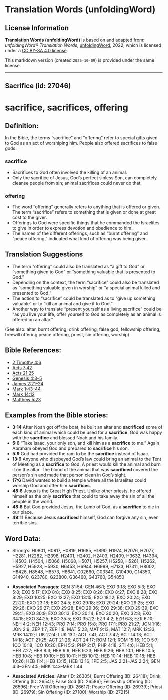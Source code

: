 # Translation Words (unfoldingWord)

## License Information

**Translation Words (unfoldingWord)** is based on and adapted from: _unfoldingWord® Translation Words_, [unfoldingWord](https://unfoldingword.org/utw), 2022, which is licensed under a [CC BY-SA 4.0 license](https://creativecommons.org/licenses/by-sa/4.0/legalcode.en).

This markdown version (created `2025-10-09`) is provided under the same license.



--------------------------------

## Sacrifice (id: 27046)

sacrifice, sacrifices, offering
===============================

Definition:
-----------

In the Bible, the terms “sacrifice” and “offering” refer to special gifts given to God as an act of worshiping him. People also offered sacrifices to false gods.

### sacrifice

* Sacrifices to God often involved the killing of an animal.
* Only the sacrifice of Jesus, God’s perfect sinless Son, can completely cleanse people from sin; animal sacrifices could never do that.

### offering

* The word “offering” generally refers to anything that is offered or given. The term “sacrifice” refers to something that is given or done at great cost to the giver.
* Offerings to God were specific things that he commanded the Israelites to give in order to express devotion and obedience to him.
* The names of the different offerings, such as “burnt offering” and “peace offering,” indicated what kind of offering was being given.

Translation Suggestions
-----------------------

* The term “offering” could also be translated as “a gift to God” or “something given to God” or “something valuable that is presented to God.”
* Depending on the context, the term “sacrifice” could also be translated as “something valuable given in worship” or “a special animal killed and presented to God.”
* The action to “sacrifice” could be translated as to “give up something valuable” or to “kill an animal and give it to God.”
* Another way to translate “present yourself as a living sacrifice” could be “as you live your life, offer yourself to God as completely as an animal is offered on an altar.”

(See also: altar, burnt offering, drink offering, false god, fellowship offering, freewill offering peace offering, priest, sin offering, worship)

Bible References:
-----------------

* [2 Timothy 4:6](https://ref.ly/2Tim4:6)
* [Acts 7:42](https://ref.ly/Acts7:42)
* [Acts 21:25](https://ref.ly/Acts21:25)
* [Genesis 4:3–5](https://ref.ly/Gen4:3-Gen4:5)
* [James 2:21–24](https://ref.ly/Jas2:21-Jas2:24)
* [Mark 1:43–44](https://ref.ly/Mark1:43-Mark1:44)
* [Mark 14:12](https://ref.ly/Mark14:12)
* [Matthew 5:23](https://ref.ly/Matt5:23)

Examples from the Bible stories:
--------------------------------

* **3:14** After Noah got off the boat, he built an altar and **sacrificed** some of each kind of animal which could be used for a **sacrifice**. God was happy with the **sacrifice** and blessed Noah and his family.
* **5:6** “Take Isaac, your only son, and kill him as a **sacrifice** to me.” Again Abraham obeyed God and prepared to **sacrifice** his son.
* **5:9** God had provided the ram to be the **sacrifice** instead of Isaac.
* **13:9** Anyone who disobeyed God’s law could bring an animal to the Tent of Meeting as a **sacrifice** to God. A priest would kill the animal and burn it on the altar. The blood of the animal that was **sacrificed** covered the person’s sin and made that person clean in God’s sight.
* **17:6** David wanted to build a temple where all the Israelites could worship God and offer him **sacrifices**.
* **48:6** Jesus is the Great High Priest. Unlike other priests, he offered himself as the only **sacrifice** that could to take away the sin of all the people in the world.
* **48:8** But God provided Jesus, the Lamb of God, as a **sacrifice** to die in our place.
* **49:11** Because Jesus **sacrificed** himself, God can forgive any sin, even terrible sins.

Word Data:
----------

* Strong’s: H0801, H0817, H0819, H1685, H1890, H1974, H2076, H2077, H2281, H2282, H2398, H2401, H2402, H2403, H2409, H3632, H4394, H4503, H4504, H5066, H5068, H5071, H5257, H5258, H5261, H5262, H5927, H5928, H5930, H6453, H6944, H6999, H7133, H7311, H8002, H8426, H8548, H8573, H8641, G02660, G03340, G10490, G14350, G14940, G23780, G23800, G36460, G43760, G54850

* **Associated Passages:** GEN 31:54; GEN 46:1; EXO 3:18; EXO 5:3; EXO 5:8; EXO 5:17; EXO 8:8; EXO 8:25; EXO 8:26; EXO 8:27; EXO 8:28; EXO 8:29; EXO 10:25; EXO 12:27; EXO 13:15; EXO 18:12; EXO 20:24; EXO 22:20; EXO 23:18; EXO 24:5; EXO 29:18; EXO 29:24; EXO 29:25; EXO 29:26; EXO 29:27; EXO 29:28; EXO 29:36; EXO 29:38; EXO 29:39; EXO 29:41; EXO 30:9; EXO 30:13; EXO 30:14; EXO 30:20; EXO 32:8; EXO 34:15; EXO 34:25; EXO 35:5; EXO 35:22; EZR 4:2; EZR 6:3; EZR 6:10; NEH 4:2; NEH 12:43; PRO 7:14; PRO 15:8; PRO 17:1; PRO 21:27; JON 1:16; JON 2:9; ZEP 1:7; ZEP 1:8; MAT 5:23; MAT 9:13; MAT 12:7; MRK 12:33; MRK 14:12; LUK 2:24; LUK 13:1; ACT 7:41; ACT 7:42; ACT 14:13; ACT 14:18; ACT 21:25; ACT 21:26; ACT 24:17; ROM 12:1; ROM 15:16; 1CO 5:7; 1CO 10:18; 1CO 10:20; EPH 5:2; PHP 2:17; PHP 4:18; 2TI 4:6; HEB 5:1; HEB 7:27; HEB 8:3; HEB 9:9; HEB 9:23; HEB 9:26; HEB 10:1; HEB 10:5; HEB 10:8; HEB 10:10; HEB 10:11; HEB 10:12; HEB 10:14; HEB 10:18; HEB 10:26; HEB 11:4; HEB 13:15; HEB 13:16; 1PE 2:5; JAS 2:21–JAS 2:24; GEN 4:3–GEN 4:5; MRK 1:43–MRK 1:44
* **Associated Articles:** Altar (ID: 26305); Burnt Offering (ID: 26418); Drink Offering (ID: 26541); False God (ID: 26586); Fellowship Offering (ID: 26596); Free Will Offering (ID: 26617); Peace Offering (ID: 26939); Priest (ID: 26979); Sin Offering (ID: 27100); Worship (ID: 27215)

